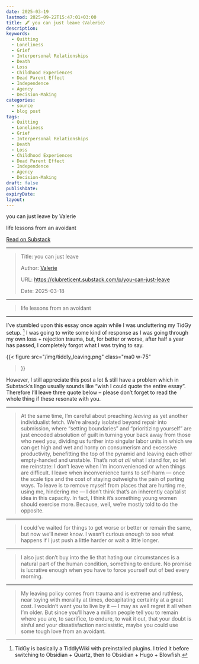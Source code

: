 ```yaml
---
date: 2025-03-19
lastmod: 2025-09-22T15:47:01+03:00
title: 🖋 you can just leave〈Valerie〉
description:
keywords:
  - Quitting
  - Loneliness
  - Grief
  - Interpersonal Relationships
  - Death
  - Loss
  - Childhood Experiences
  - Dead Parent Effect
  - Independence
  - Agency
  - Decision-Making
categories:
  - source
  - blog post
tags:
  - Quitting
  - Loneliness
  - Grief
  - Interpersonal Relationships
  - Death
  - Loss
  - Childhood Experiences
  - Dead Parent Effect
  - Independence
  - Agency
  - Decision-Making
draft: false
publishDate:
expiryDate:
layout:
---
```


<div class="substack-post-embed"><p lang="en">you can just leave by Valerie</p><p>life lessons from an avoidant</p><a data-post-link href="https://clubreticent.substack.com/p/you-can-just-leave">Read on Substack</a></div><script async src="https://substack.com/embedjs/embed.js" charset="utf-8"></script>

---

> Title: you can just leave
> 
> Author: [Valerie](https://substack.com/@valerieestrina)
> 
> URL: https://clubreticent.substack.com/p/you-can-just-leave
> 
> Date: 2025-03-18

---

> life lessons from an avoidant

---

I’ve stumbled upon this essay once again while I was uncluttering my TidGy setup. [^1] I was going to write some kind of response as I was going through my own loss + rejection trauma, but, for better or worse, after half a year has passed, I completely forgot what I was trying to say.

{{< figure
  src="/img/tiddly_leaving.png"
  class="ma0 w-75"
>}}

However, I still appreciate this post a lot & still have a problem which in Substack’s lingo usually sounds like “wish I could quote the entire essay”. Therefore I’ll leave three quote below – please don’t forget to read the whole thing if these resonate with you.

---

> At the same time, I’m careful about preaching _leaving_ as yet another individualist fetch. We’re already isolated beyond repair into submission, where “setting boundaries” and “prioritizing yourself” are just encoded absolution of guilt in turning your back away from those who need you, dividing us further into singular labor units in which we can get high and wet and horny on consumerism and excessive productivity, benefitting the top of the pyramid and leaving each other empty-handed and unstable. That’s not _at all_ what I stand for, so let me reinstate: I don’t leave when I’m inconvenienced or when things are difficult. I leave when inconvenience turns to self-harm — once the scale tips and the cost of staying outweighs the pain of parting ways. To leave is to remove myself from places that are hurting me, using me, hindering me — I don’t think that’s an inherently capitalist idea in this capacity. In fact, I think it’s something young women should exercise more. Because, well, we’re mostly told to do the opposite.

---

> I could’ve waited for things to get worse or better or remain the same, but now we’ll never know. I wasn’t curious enough to see what happens if I just push a little harder or wait a little longer.

---

> I also just don’t buy into the lie that hating our circumstances is a natural part of the human condition, something to endure. No promise is lucrative enough when you have to force yourself out of bed every morning.

---

> My leaving policy comes from trauma and is extreme and ruthless, near toying with morality at times, decapitating certainty at a great cost. I wouldn’t want you to live by it — I may as well regret it all when I’m older. But since you’ll have a million people tell you to remain where you are, to sacrifice, to endure, to wait it out, that your doubt is sinful and your dissatisfaction narcissistic, maybe you could use some tough love from an avoidant.

[^1]: TidGy is basically a TiddlyWiki with preinstalled plugins. I tried it before switching to Obsidian + Quartz, then to Obsidian + Hugo + Blowfish.
